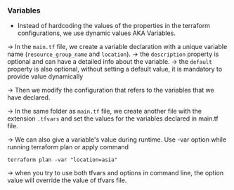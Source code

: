 ### Variables 
- Instead of hardcoding the values of the properties in the terraform configurations, we use dynamic values AKA Variables.

-> In the `main.tf` file, we create a variable declaration with a unique variable name (`resource_group_name` and `location`).
-> the `description` property is optional and can have a detailed info about the variable.
-> the `default` property is also optional, without setting a default value, it is mandatory to provide value dynamically

-> Then we modify the configuration that refers to the variables that we have declared.

-> In the same folder as `main.tf` file, we create another file with the extension `.tfvars` and set the values for the variables declared in main.tf file.

-> We can also give a variable's value during runtime. Use -var option while running terraform plan or apply command

`terraform plan -var "location=asia"`

-> when you try to use both tfvars and options in command line, the option value will override the value of tfvars file.